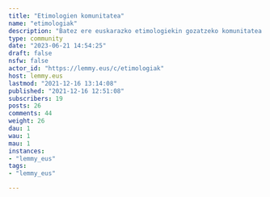 ```yaml
---
title: "Etimologien komunitatea" 
name: "etimologiak"
description: "Batez ere euskarazko etimologiekin gozatzeko komunitatea da hau, baina edozein hizkuntzatako hitz, mailegu eta bitxikeriekin ere bai.Elkarrizketa serioa eta zientifikoa onartzen eta eskertzen dira, baina serioegi aritzea eta haserretzea ez. Bromak eta hitzen jatorriekin pixka bat amestea onartzen da, baina suposizioak egiten ari bazara, badirudi... imaginatzen hau datorrela... bezalakoak erabili. Arau hauek denborarekin aldatu daitezke, baina etimologiekin gozatzeko araua betirako da ;-) Ongi etorri!PD: hemengo moderatzailea [@mikelgs@lemmy.eus](https://lemmy.eus/u/mikelgs) da, zalantzarik izanez gero bidali mezu bat."
type: community
date: "2023-06-21 14:54:25"
draft: false
nsfw: false
actor_id: "https://lemmy.eus/c/etimologiak"
host: lemmy.eus
lastmod: "2021-12-16 13:14:08"
published: "2021-12-16 12:51:08"
subscribers: 19
posts: 26
comments: 44
weight: 26
dau: 1
wau: 1
mau: 1
instances:
- "lemmy_eus"
tags: 
- "lemmy_eus"

---
```

